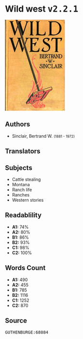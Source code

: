 # Wild west <kbd>v2.2.1</kbd>

![](./cover.medium.jpg "")

## Authors


 - Sinclair, Bertrand W. <small>(1881 - 1972)</small>

## Translators



## Subjects


 - Cattle stealing
 - Montana
 - Ranch life
 - Ranches
 - Western stories

## Readablility


 - **A1:** 74%
 - **A2:** 80%
 - **B1:** 86%
 - **B2:** 93%
 - **C1:** 98%
 - **C2:** 100%

## Words Count


 - **A1:** 490
 - **A2:** 455
 - **B1:** 785
 - **B2:** 1116
 - **C1:** 1252
 - **C2:** 870

## Source


<kbd>GUTHENBURGE:68084</kbd>
